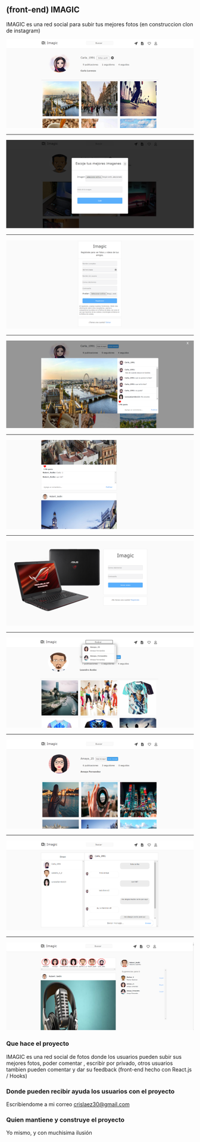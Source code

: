 ## (front-end) IMAGIC

IMAGIC es una red social para subir tus mejores fotos (en construccion clon de instagram)

<img src="https://github.com/crislaez/Front-End_Imagic/blob/master/src/Img/foto_proyecto.PNG" />
<hr>
<img src="https://github.com/crislaez/Front-End_Imagic/blob/master/src/Img/foto_proyecto_2.PNG" />
<hr>
<img src="https://github.com/crislaez/Front-End_Imagic/blob/master/src/Img/foto_proyecto_3.PNG" />
<hr>
<img src="https://github.com/crislaez/Front-End_Imagic/blob/master/src/Img/foto_proyecto_4.PNG" />
<hr>
<img src="https://github.com/crislaez/Front-End_Imagic/blob/master/src/Img/foto_proyecto_5.PNG" />
<hr>
<img src="https://github.com/crislaez/Front-End_Imagic/blob/master/src/Img/foto_proyecto_6.PNG" />
<hr>
<img src="https://github.com/crislaez/Front-End_Imagic/blob/master/src/Img/foto_proyecto_7.PNG" />
<hr>
<img src="https://github.com/crislaez/Front-End_Imagic/blob/master/src/Img/foto_proyecto_8.PNG" />
<hr>
<img src="https://github.com/crislaez/Front-End_Imagic/blob/master/src/Img/foto_proyecto_9.PNG" />
<hr>
<img src="https://github.com/crislaez/Front-End_Imagic/blob/master/src/Img/foto_proyecto_10.PNG" />

### Que hace el proyecto

IMAGIC es una red social de fotos donde los usuarios pueden subir sus mejores fotos, poder comentar
, escribir por privado, otros usuarios tambien pueden comentar y dar su feedback (front-end hecho con React.js / Hooks)
 
### Donde pueden recibir ayuda los usuarios con el proyecto
 
Escribiendome a mi correo crislaez30@gmail.com

### Quien mantiene y construye el proyecto

Yo mismo, y con muchisima ilusión
